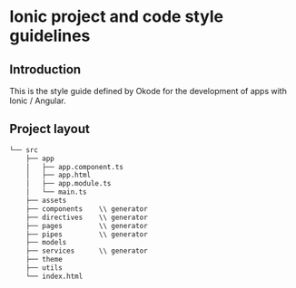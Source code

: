 # Ionic project and code style guidelines

## Introduction
This is the style guide defined by Okode for the development of apps with Ionic / Angular.

## Project layout

```html
└── src
    ├── app
    │   ├── app.component.ts
    │   ├── app.html
    │   ├── app.module.ts
    │   └── main.ts
    ├── assets
    ├── components    \\ generator
    ├── directives    \\ generator
    ├── pages         \\ generator
    ├── pipes         \\ generator
    ├── models
    ├── services      \\ generator
    ├── theme
    ├── utils
    └── index.html
```
